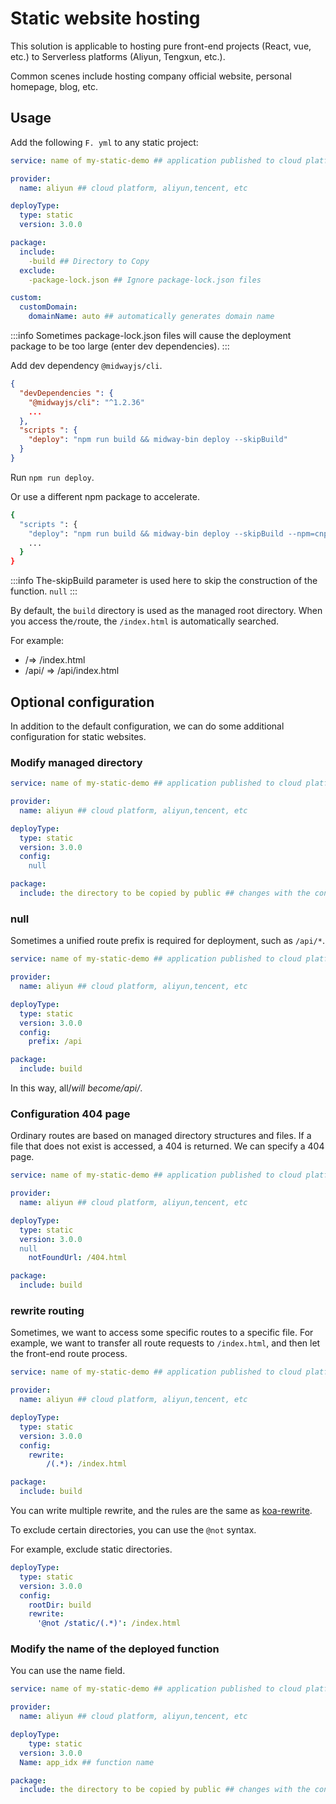 # Static website hosting

This solution is applicable to hosting pure front-end projects (React, vue, etc.) to Serverless platforms (Aliyun, Tengxun, etc.).

Common scenes include hosting company official website, personal homepage, blog, etc.

## Usage

Add the following `F. yml` to any static project:

```yaml
service: name of my-static-demo ## application published to cloud platform

provider:
  name: aliyun ## cloud platform, aliyun,tencent, etc

deployType:
  type: static
  version: 3.0.0

package:
  include:
  	-build ## Directory to Copy
  exclude:
    -package-lock.json ## Ignore package-lock.json files

custom:
  customDomain:
    domainName: auto ## automatically generates domain name
```

:::info
Sometimes package-lock.json files will cause the deployment package to be too large (enter dev dependencies).
:::

Add dev dependency `@midwayjs/cli`.

```json
{
  "devDependencies ": {
    "@midwayjs/cli": "^1.2.36"
  	...
  },
  "scripts ": {
    "deploy": "npm run build && midway-bin deploy --skipBuild"
  }
}
```

Run `npm run deploy`.

Or use a different npm package to accelerate.

```bash
{
  "scripts ": {
    "deploy": "npm run build && midway-bin deploy --skipBuild --npm=cnpm ",
    ...
  }
}
```

:::info
The-skipBuild parameter is used here to skip the construction of the function.  `null`
:::

By default, the `build` directory is used as the managed root directory. When you access the`/`route, the `/index.html` is automatically searched.

For example:

- /=> /index.html
- /api/ => /api/index.html

## Optional configuration

In addition to the default configuration, we can do some additional configuration for static websites.

### Modify managed directory

```yaml
service: name of my-static-demo ## application published to cloud platform

provider:
  name: aliyun ## cloud platform, aliyun,tencent, etc

deployType:
  type: static
  version: 3.0.0
  config:
  	null

package:
  include: the directory to be copied by public ## changes with the configured managed Directory
```

### null

Sometimes a unified route prefix is required for deployment, such as `/api/*`.

```yaml
service: name of my-static-demo ## application published to cloud platform

provider:
  name: aliyun ## cloud platform, aliyun,tencent, etc

deployType:
  type: static
  version: 3.0.0
  config:
  	prefix: /api

package:
  include: build
```

In this way, all/_will become/api/_.

### Configuration 404 page

Ordinary routes are based on managed directory structures and files. If a file that does not exist is accessed, a 404 is returned. We can specify a 404 page.

```yaml
service: name of my-static-demo ## application published to cloud platform

provider:
  name: aliyun ## cloud platform, aliyun,tencent, etc

deployType:
  type: static
  version: 3.0.0
  null
  	notFoundUrl: /404.html

package:
  include: build
```

### rewrite routing



Sometimes, we want to access some specific routes to a specific file. For example, we want to transfer all route requests to `/index.html`, and then let the front-end route process.

```yaml
service: name of my-static-demo ## application published to cloud platform

provider:
  name: aliyun ## cloud platform, aliyun,tencent, etc

deployType:
  type: static
  version: 3.0.0
  config:
  	rewrite:
    	/(.*): /index.html

package:
  include: build
```

You can write multiple rewrite, and the rules are the same as [koa-rewrite](https://github.com/koajs/rewrite).


To exclude certain directories, you can use the `@not` syntax.


For example, exclude static directories.

```yaml
deployType:
  type: static
  version: 3.0.0
  config:
    rootDir: build
    rewrite:
      '@not /static/(.*)': /index.html
```



### Modify the name of the deployed function

You can use the name field.


```yaml
service: name of my-static-demo ## application published to cloud platform

provider:
  name: aliyun ## cloud platform, aliyun,tencent, etc

deployType:
	type: static
  version: 3.0.0
  Name: app_idx ## function name

package:
  include: the directory to be copied by public ## changes with the configured managed Directory
```
